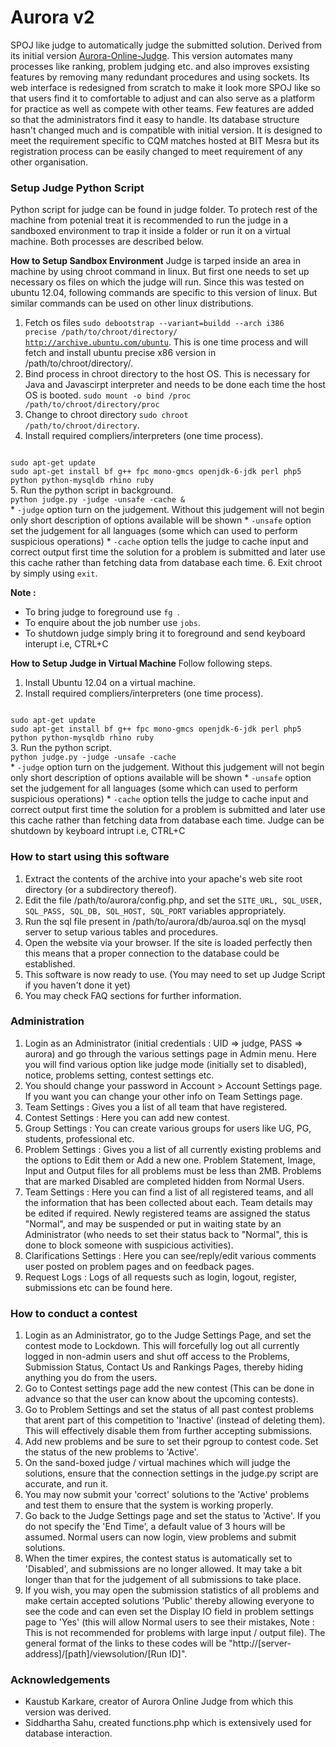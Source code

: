 Aurora v2
=========

SPOJ like judge to automatically judge the submitted solution. Derived from its initial version [Aurora-Online-Judge](https://github.com/kaustubh-karkare/aurora-online-judge). This version automates many processes like ranking, problem judging etc. and also improves exsisting features by removing many redundant procedures and using sockets.
Its web interface is redesigned from scratch to make it look more SPOJ like so that users find it to comfortable to adjust and can also serve as a platform for practice as well as compete with other teams. Few features are added so that the administrators find it easy to handle.
Its database structure hasn't changed much and is compatible with initial version. It is designed to meet the requirement specific to CQM matches hosted at BIT Mesra but its registration process can be easily changed to meet requirement of any other organisation.

### Setup Judge Python Script

Python script for judge can be found in judge folder. To protech rest of the machine from potenial treat it is recommended to run the judge in a sandboxed environment to trap it inside a folder or run it on a virtual machine. Both processes are described below.

**How to Setup Sandbox Environment**
Judge is tarped inside an area in machine by using chroot command in linux. But first one needs to set up necessary os files on which the judge will run. Since this was tested on ubuntu 12.04, following commands are specific to this version of linux. But similar commands can be used on other linux distributions.
1. Fetch os files <code>sudo debootstrap --variant=buildd --arch i386 precise /path/to/chroot/directory/ http://archive.ubuntu.com/ubuntu</code>. This is one time process and will fetch and install ubuntu precise x86 version in /path/to/chroot/directory/.
2. Bind process in chroot directory to the host OS. This is necessary for Java and Javascirpt interpreter and needs to be done each time the host OS is booted. <code>sudo mount -o bind /proc /path/to/chroot/directory/proc</code>
3. Change to chroot directory <code>sudo chroot /path/to/chroot/directory</code>.
4. Install required compliers/interpreters (one time process).
<code>
sudo apt-get update
sudo apt-get install bf g++ fpc mono-gmcs openjdk-6-jdk perl php5 python python-mysqldb rhino ruby
</code>
5. Run the python script in background.
<code>
python judge.py -judge -unsafe -cache &
</code>
	* <code>-judge</code> option turn on the judgement. Without this judgement will not begin only short description of options available will be shown
	* <code>-unsafe</code> option set the judgement for all languages (some which can used to perform suspicious operations)
	* <code>-cache</code> option tells the judge to cache input and correct output first time the solution for a problem is submitted and later use this cache rather than fetching data from database each time.
6. Exit chroot by simply using <code>exit</code>.

**Note :** 
* To bring judge to foreground use <code>fg <jobnumber></code>. 
* To enquire about the job number use <code>jobs</code>.
* To shutdown judge simply bring it to foreground and send keyboard interupt i.e, CTRL+C

**How to Setup Judge in Virtual Machine**
Follow following steps.
1. Install Ubuntu 12.04 on a virtual machine.
2. Install required compliers/interpreters (one time process).
<code>
sudo apt-get update
sudo apt-get install bf g++ fpc mono-gmcs openjdk-6-jdk perl php5 python python-mysqldb rhino ruby
</code>
3. Run the python script.
<code>
python judge.py -judge -unsafe -cache
</code>
	* <code>-judge</code> option turn on the judgement. Without this judgement will not begin only short description of options available will be shown
	* <code>-unsafe</code> option set the judgement for all languages (some which can used to perform suspicious operations)
	* <code>-cache</code> option tells the judge to cache input and correct output first time the solution for a problem is submitted and later use this cache rather than fetching data from database each time. Judge can be shutdown by keyboard intrupt i.e, CTRL+C

### How to start using this software

1. Extract the contents of the archive into your apache's web site root directory (or a subdirectory thereof).
2. Edit the file /path/to/aurora/config.php, and set the <code>SITE_URL, SQL_USER, SQL_PASS, SQL_DB, SQL_HOST, SQL_PORT</code> variables appropriately.
3. Run the sql file present in /path/to/aurora/db/auroa.sql on the mysql server to setup various tables and procedures.
4. Open the website via your browser. If the site is loaded perfectly then this means that a proper connection to the database could be established.
5. This software is now ready to use. (You may need to set up Judge Script if you haven't done it yet)
6. You may check FAQ sections for further information.

### Administration

1. Login as an Administrator (initial credentials : UID => judge, PASS => aurora) and go through the various settings page in Admin menu. Here you will find various option like judge mode (initially set to disabled), notice, problems setting, contest settings etc.
2. You should change your password in Account > Account Settings page. If you want you can change your other info on Team Settings page.
3. Team Settings : Gives you a list of all team that have registered.
4. Contest Settings : Here you can add new contest.
5. Group Settings : You can create various groups for users like UG, PG, students, professional etc.
6. Problem Settings : Gives you a list of all currently existing problems and the options to Edit them or Add a new one. Problem Statement, Image, Input and Output files for all problems must be less than 2MB. Problems that are marked Disabled are completed hidden from Normal Users.
7. Team Settings : Here you can find a list of all registered teams, and all the information that has been collected about each. Team details may be edited if required. Newly registered teams are assigned the status "Normal", and may be suspended or put in waiting state by an Administrator (who needs to set their status back to "Normal", this is done to block someone with suspicious activities).
8. Clarifications Settings : Here you can see/reply/edit various comments user posted on problem pages and on feedback pages.
9. Request Logs : Logs of all requests such as login, logout, register, submissions etc can be found here.

### How to conduct a contest

1. Login as an Administrator, go to the Judge Settings Page, and set the contest mode to Lockdown. This will forcefully log out all currently logged in non-admin users and shut off access to the Problems, Submission Status, Contact Us and Rankings Pages, thereby hiding anything you do from the users.
2. Go to Contest settings page add the new contest (This can be done in advance so that the user can know about the upcoming contests).
3. Go to Problem Settings and set the status of all past contest problems that arent part of this competition to 'Inactive' (instead of deleting them). This will effectively disable them from further accepting submissions.
4. Add new problems and be sure to set their pgroup to contest code. Set the status of the new problems to 'Active'.
5. On the sand-boxed judge / virtual machines which will judge the solutions, ensure that the connection settings in the judge.py script are accurate, and run it.
6. You may now submit your 'correct' solutions to the 'Active' problems and test them to ensure that the system is working properly.
7. Go back to the Judge Settings page and set the status to 'Active'. If you do not specify the 'End Time', a default value of 3 hours will be assumed. Normal users can now login, view problems and submit solutions.
8. When the timer expires, the contest status is automatically set to 'Disabled', and submissions are no longer allowed. It may take a bit longer than that for the judgement of all submissions to take place.
9. If you wish, you may open the submission statistics of all problems and make certain accepted solutions 'Public' thereby allowing everyone to see the code and can even set the Display IO field in problem settings page to 'Yes' (this will allow Normal users to see their mistakes, Note : This is not recommended for problems with large input / output file). The general format of the links to these codes will be "http://[server-address]/[path]/viewsolution/[Run ID]".

### Acknowledgements

* Kaustub Karkare, creator of Aurora Online Judge from which this version was derived.
* Siddhartha Sahu, created functions.php which is extensively used for database interaction.
